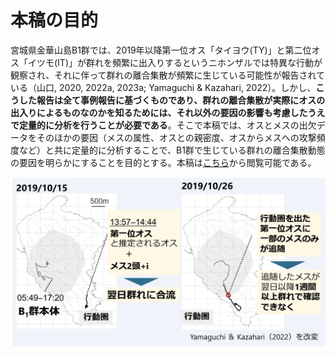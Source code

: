 # 本稿の目的  
宮城県金華山島B1群では、2019年以降第一位オス「タイヨウ(TY)」と第二位オス「イツモ(IT)」が群れを頻繁に出入りするというニホンザルでは特異な行動が観察され、それに伴って群れの離合集散が頻繁に生じている可能性が報告されている（山口, 2020, 2022a, 2023a; Yamaguchi & Kazahari, 2022）。しかし、**こうした報告は全て事例報告に基づくものであり、群れの離合集散が実際にオスの出入りによるものなのかを知るためには、それ以外の要因の影響も考慮したうえで定量的に分析を行うことが必要である**。そこで本稿では、オスとメスの出欠データをそのほかの要因（メスの属性、オスとの親密度、オスからメスへの攻撃頻度など）と共に定量的に分析することで、B1群で生じている群れの離合集散動態の要因を明らかにすることを目的とする。本稿は[こちら](https://tsubasayamaguchi-jinrui.github.io/FFDronbun/)から閲覧可能である。        

![B１群で生じている離合集散事例（Yamaguchi & Kazahari, 2022）](image/離合集散事例.png)  
